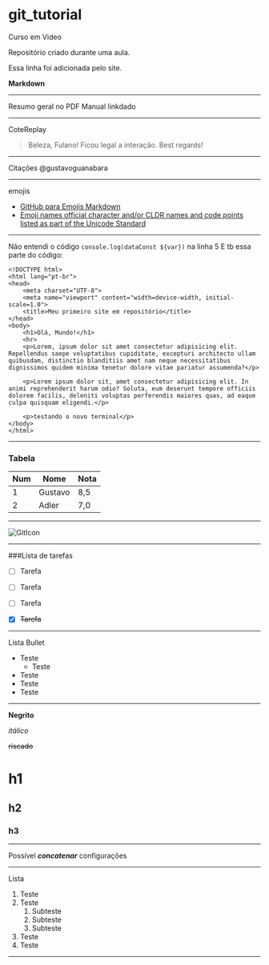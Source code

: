 # git_tutorial
 Curso em Video 

 Repositório criado durante uma aula.
 
 Essa linha foi adicionada pelo site.

**Markdown**

---

Resumo geral no PDF Manual linkdado

---

CoteReplay

> Beleza, Fulano! Ficou legal a interação.
> Best regards!

---

Citações
@gustavoguanabara

---
emojis
* [GitHub para Emojis Markdown](https://github.com/ikatyang/emoji-cheat-sheet)
* [Emoji names official character and/or CLDR names and code points listed as part of the Unicode Standard](https://emojipedia.org/)

---

Não entendi o código `console.log(dataConst ${var})` na linha 5
E tb essa parte do código:

```
<!DOCTYPE html>
<html lang="pt-br">
<head>
    <meta charset="UTF-8">
    <meta name="viewport" content="width=device-width, initial-scale=1.0">
    <title>Meu primeiro site em repositório</title>
</head>
<body>
    <h1>Olá, Mundo!</h1>
    <hr>
    <p>Lorem, ipsum dolor sit amet consectetur adipisicing elit. Repellendus saepe voluptatibus cupiditate, excepturi architecto ullam quibusdam, distinctio blanditiis amet nam neque necessitatibus dignissimos quidem minima tenetur dolore vitae pariatur assumenda?</p>

    <p>Lorem ipsum dolor sit, amet consectetur adipisicing elit. In animi reprehenderit harum odio? Soluta, eum deserunt tempore officiis dolorem facilis, deleniti voluptas perferendis maiores quas, ad eaque culpa quisquam eligendi.</p>

    <p>testando o novo terminal</p>    
</body>
</html>
```

---

### Tabela

Num | Nome | Nota
---|---|---
1 | Gustavo | 8,5
2 | Adler | 7,0

---

![GitIcon](https://camo.githubusercontent.com/f3a65fc948406472ca95fef4e34afa706822a836ba3853eb9c99c3ce63d56da6/68747470733a2f2f64617368626f6172642e736e617063726166742e696f2f736974655f6d656469612f6170706d656469612f323031372f30372f6769742d6769746875622d6875622d69636f6e2d32352e706e67)

---

###Lista de tarefas
- [ ] Tarefa
- [ ] Tarefa
- [ ] Tarefa
- [x] ~~Tarefa~~


---

Lista Bullet
* Teste
   * Teste
* Teste
* Teste
* Teste

---

**Negrito**

_itálico_

~~riscado~~

# h1

## h2

### h3

---

Possível **_concatenar_** configurações

---

Lista

1. Teste
1. Teste
   1. Subteste
   1. Subteste
   1. Subteste  
1. Teste
1. Teste

---
